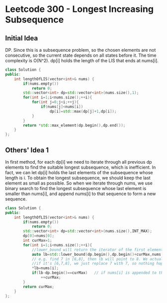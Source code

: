 # Leetcode 300 - Longest Increasing Subsequence

## Initial Idea
DP. Since this is a subsequence problem, so the chosen elements are not consecutive, so the current state depends on all states before it. The time complexity is O(N^2). dp[i] holds the length of the LIS that ends at nums[i].
```c++
class Solution {
public:
    int lengthOfLIS(vector<int>& nums) {
        if(nums.empty())
            return 0;
        std::vector<int> dp=std::vector<int>(nums.size(),1);
        for(int i=1;i<nums.size();++i){
            for(int j=0;j<i;++j){
                if(nums[j]<nums[i])
                    dp[i]=std::max(dp[j]+1,dp[i]);
            }
        }
        return *std::max_element(dp.begin(),dp.end());
    }
};
```

## Others' Idea 1
In first method, for each dp[i] we need to iterate through all previous dp elements to find the suitable longest subsequence, which is inefficient. In fact, we can let dp[i] holds the last elements of the subsequence whose length is i. To obtain the longest subsequence, we should keep the last element as small as possible. So when we iterate through nums, we use binary search to find the longest subsequence whose last element is smaller than nums[i], and append nums[i] to that sequence to form a new sequence.
```c++
class Solution {
public:
    int lengthOfLIS(vector<int>& nums) {
        if(nums.empty())
            return 0;
        std::vector<int> dp=std::vector<int>(nums.size(),INT_MAX);
        dp[0]=nums[0];
        int curMax=1;
        for(int i=1;i<nums.size();++i){
            //lower_bound will return the iterator of the first element which is greater or equal to nums[i]
            auto lb=std::lower_bound(dp.begin(),dp.begin()+curMax,nums[i]);
            // e.g. find 7 in [6,8], then lb will point to 8. We actually append 7 the 6's subsequence, but then the new sequence will has the same length with 8's sequence and 7 is smaller than 8, so we will replace 8 with 7.
            //if it's [6,7,8], we just replace 7 with 7, so nothing happens
            *lb=nums[i];
            if(lb-dp.begin()==curMax)   // if nums[i] is appended to the current longest subsequence, then we need to increment curMax
                ++curMax;
        }
        return curMax;
    }
};
```